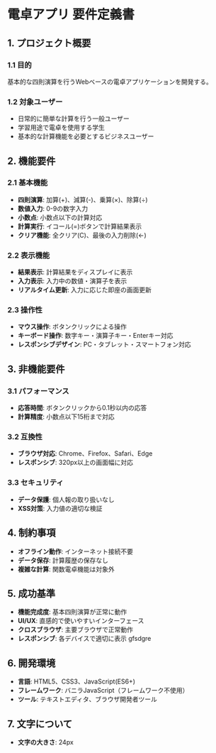 # 電卓アプリ 要件定義書

## 1. プロジェクト概要
### 1.1 目的
基本的な四則演算を行うWebベースの電卓アプリケーションを開発する。

### 1.2 対象ユーザー
- 日常的に簡単な計算を行う一般ユーザー
- 学習用途で電卓を使用する学生
- 基本的な計算機能を必要とするビジネスユーザー

## 2. 機能要件
### 2.1 基本機能
- **四則演算**: 加算(+)、減算(-)、乗算(×)、除算(÷)
- **数値入力**: 0-9の数字入力
- **小数点**: 小数点以下の計算対応
- **計算実行**: イコール(=)ボタンで計算結果表示
- **クリア機能**: 全クリア(C)、最後の入力削除(←)

### 2.2 表示機能
- **結果表示**: 計算結果をディスプレイに表示
- **入力表示**: 入力中の数値・演算子を表示
- **リアルタイム更新**: 入力に応じた即座の画面更新

### 2.3 操作性
- **マウス操作**: ボタンクリックによる操作
- **キーボード操作**: 数字キー・演算子キー・Enterキー対応
- **レスポンシブデザイン**: PC・タブレット・スマートフォン対応

## 3. 非機能要件
### 3.1 パフォーマンス
- **応答時間**: ボタンクリックから0.1秒以内の応答
- **計算精度**: 小数点以下15桁まで対応

### 3.2 互換性
- **ブラウザ対応**: Chrome、Firefox、Safari、Edge
- **レスポンシブ**: 320px以上の画面幅に対応

### 3.3 セキュリティ
- **データ保護**: 個人報の取り扱いなし
- **XSS対策**: 入力値の適切な検証

## 4. 制約事項
- **オフライン動作**: インターネット接続不要
- **データ保存**: 計算履歴の保存なし
- **複雑な計算**: 関数電卓機能は対象外

## 5. 成功基準
- **機能完成度**: 基本四則演算が正常に動作
- **UI/UX**: 直感的で使いやすいインターフェース
- **クロスブラウザ**: 主要ブラウザで正常動作
- **レスポンシブ**: 各デバイスで適切に表示
gfsdgre
## 6. 開発環境
- **言語**: HTML5、CSS3、JavaScript(ES6+)
- **フレームワーク**: バニラJavaScript（フレームワーク不使用）
- **ツール**: テキストエディタ、ブラウザ開発者ツール

## 7. 文字について
- **文字の大きさ**: 24px
